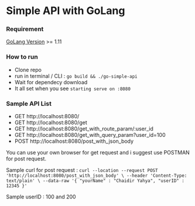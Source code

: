 # Simple API with GoLang

### Requirement
[GoLang Version](https://golang.org/dl/) >= 1.11

### How to run
 - Clone repo
 - run in terminal / CLI : `go build && ./go-simple-api`
 - Wait for dependecy download
 - It all set when you see `starting serve on :8080`
 
 ### Sample API List
 - GET http://localhost:8080/
 - GET http://localhost:8080/get
 - GET http://localhost:8080/get_with_route_param/:user_id
 - GET http://localhost:8080/get_with_query_param?user_id=100
 - POST http://localhost:8080/post_with_json_body
 
 You can use your own browser for get request and i suggest use POSTMAN for post request. 
 
 Sample curl for post request :
 `curl --location --request POST 'http://localhost:8080/post_with_json_body' \
--header 'Content-Type: text/plain' \
--data-raw '{
	"yourName" : "Chaidir Yahya",
	"userID" : 12345
}'`

 Sample userID : 100 and 200
 

